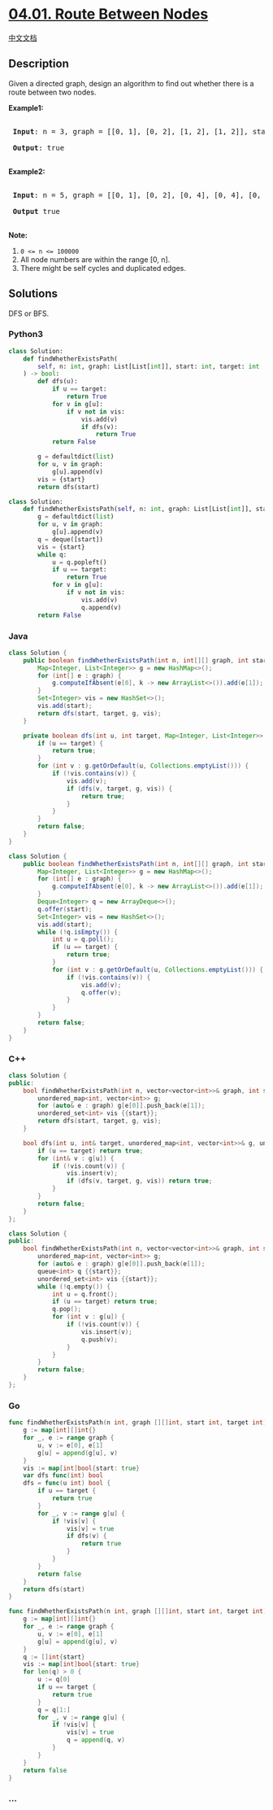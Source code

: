 # [04.01. Route Between Nodes](https://leetcode.cn/problems/route-between-nodes-lcci)

[中文文档](/lcci/04.01.Route%20Between%20Nodes/README.md)

## Description

<p>Given a directed graph, design an algorithm to find out whether there is a route between two nodes.</p>

<p><strong>Example1:</strong></p>

<pre>

<strong> Input</strong>: n = 3, graph = [[0, 1], [0, 2], [1, 2], [1, 2]], start = 0, target = 2

<strong> Output</strong>: true

</pre>

<p><strong>Example2:</strong></p>

<pre>

<strong> Input</strong>: n = 5, graph = [[0, 1], [0, 2], [0, 4], [0, 4], [0, 1], [1, 3], [1, 4], [1, 3], [2, 3], [3, 4]], start = 0, target = 4

<strong> Output</strong> true

</pre>

<p><strong>Note: </strong></p>

<ol>
	<li><code>0 &lt;= n &lt;= 100000</code></li>
	<li>All node numbers are within the range [0, n].</li>
	<li>There might be self cycles and duplicated edges.</li>
</ol>

## Solutions

DFS or BFS.

<!-- tabs:start -->

### **Python3**

```python
class Solution:
    def findWhetherExistsPath(
        self, n: int, graph: List[List[int]], start: int, target: int
    ) -> bool:
        def dfs(u):
            if u == target:
                return True
            for v in g[u]:
                if v not in vis:
                    vis.add(v)
                    if dfs(v):
                        return True
            return False

        g = defaultdict(list)
        for u, v in graph:
            g[u].append(v)
        vis = {start}
        return dfs(start)
```

```python
class Solution:
    def findWhetherExistsPath(self, n: int, graph: List[List[int]], start: int, target: int) -> bool:
        g = defaultdict(list)
        for u, v in graph:
            g[u].append(v)
        q = deque([start])
        vis = {start}
        while q:
            u = q.popleft()
            if u == target:
                return True
            for v in g[u]:
                if v not in vis:
                    vis.add(v)
                    q.append(v)
        return False
```

### **Java**

```java
class Solution {
    public boolean findWhetherExistsPath(int n, int[][] graph, int start, int target) {
        Map<Integer, List<Integer>> g = new HashMap<>();
        for (int[] e : graph) {
            g.computeIfAbsent(e[0], k -> new ArrayList<>()).add(e[1]);
        }
        Set<Integer> vis = new HashSet<>();
        vis.add(start);
        return dfs(start, target, g, vis);
    }

    private boolean dfs(int u, int target, Map<Integer, List<Integer>> g, Set<Integer> vis) {
        if (u == target) {
            return true;
        }
        for (int v : g.getOrDefault(u, Collections.emptyList())) {
            if (!vis.contains(v)) {
                vis.add(v);
                if (dfs(v, target, g, vis)) {
                    return true;
                }
            }
        }
        return false;
    }
}
```

```java
class Solution {
    public boolean findWhetherExistsPath(int n, int[][] graph, int start, int target) {
        Map<Integer, List<Integer>> g = new HashMap<>();
        for (int[] e : graph) {
            g.computeIfAbsent(e[0], k -> new ArrayList<>()).add(e[1]);
        }
        Deque<Integer> q = new ArrayDeque<>();
        q.offer(start);
        Set<Integer> vis = new HashSet<>();
        vis.add(start);
        while (!q.isEmpty()) {
            int u = q.poll();
            if (u == target) {
                return true;
            }
            for (int v : g.getOrDefault(u, Collections.emptyList())) {
                if (!vis.contains(v)) {
                    vis.add(v);
                    q.offer(v);
                }
            }
        }
        return false;
    }
}
```

### **C++**

```cpp
class Solution {
public:
    bool findWhetherExistsPath(int n, vector<vector<int>>& graph, int start, int target) {
        unordered_map<int, vector<int>> g;
        for (auto& e : graph) g[e[0]].push_back(e[1]);
        unordered_set<int> vis {{start}};
        return dfs(start, target, g, vis);
    }

    bool dfs(int u, int& target, unordered_map<int, vector<int>>& g, unordered_set<int>& vis) {
        if (u == target) return true;
        for (int& v : g[u]) {
            if (!vis.count(v)) {
                vis.insert(v);
                if (dfs(v, target, g, vis)) return true;
            }
        }
        return false;
    }
};
```

```cpp
class Solution {
public:
    bool findWhetherExistsPath(int n, vector<vector<int>>& graph, int start, int target) {
        unordered_map<int, vector<int>> g;
        for (auto& e : graph) g[e[0]].push_back(e[1]);
        queue<int> q {{start}};
        unordered_set<int> vis {{start}};
        while (!q.empty()) {
            int u = q.front();
            if (u == target) return true;
            q.pop();
            for (int v : g[u]) {
                if (!vis.count(v)) {
                    vis.insert(v);
                    q.push(v);
                }
            }
        }
        return false;
    }
};
```

### **Go**

```go
func findWhetherExistsPath(n int, graph [][]int, start int, target int) bool {
	g := map[int][]int{}
	for _, e := range graph {
		u, v := e[0], e[1]
		g[u] = append(g[u], v)
	}
	vis := map[int]bool{start: true}
	var dfs func(int) bool
	dfs = func(u int) bool {
		if u == target {
			return true
		}
		for _, v := range g[u] {
			if !vis[v] {
				vis[v] = true
				if dfs(v) {
					return true
				}
			}
		}
		return false
	}
	return dfs(start)
}
```

```go
func findWhetherExistsPath(n int, graph [][]int, start int, target int) bool {
	g := map[int][]int{}
	for _, e := range graph {
		u, v := e[0], e[1]
		g[u] = append(g[u], v)
	}
	q := []int{start}
	vis := map[int]bool{start: true}
	for len(q) > 0 {
		u := q[0]
		if u == target {
			return true
		}
		q = q[1:]
		for _, v := range g[u] {
			if !vis[v] {
				vis[v] = true
				q = append(q, v)
			}
		}
	}
	return false
}
```

### **...**

```

```

<!-- tabs:end -->
